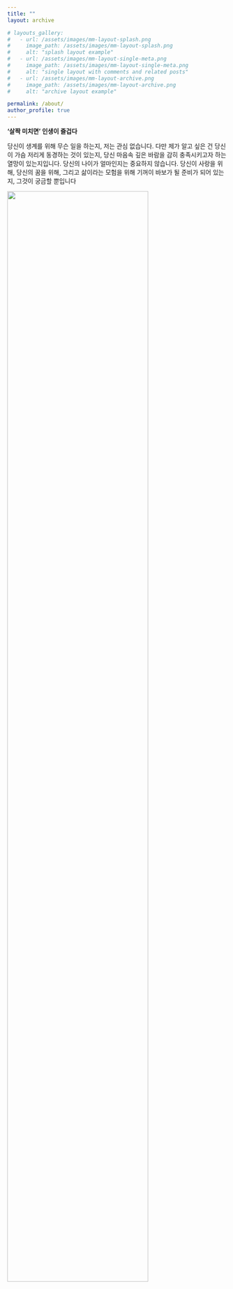 ```yaml
---
title: ""
layout: archive

# layouts_gallery:
#   - url: /assets/images/mm-layout-splash.png
#     image_path: /assets/images/mm-layout-splash.png
#     alt: "splash layout example"
#   - url: /assets/images/mm-layout-single-meta.png
#     image_path: /assets/images/mm-layout-single-meta.png
#     alt: "single layout with comments and related posts"
#   - url: /assets/images/mm-layout-archive.png
#     image_path: /assets/images/mm-layout-archive.png
#     alt: "archive layout example"

permalink: /about/
author_profile: true
---
```


**‘살짝 미치면’ 인생이 즐겁다**

당신이 생계를 위해 무슨 일을 하는지, 저는 관심 없습니다. 다만 제가 알고 싶은 건 당신이 가슴 저리게 동경하는 것이 있는지, 당신 마음속 깊은 바람을 감히 충족시키고자 하는 열망이 있는지입니다. 당신의 나이가 얼마인지는 중요하지 않습니다. 당신이 사랑을 위해, 당신의 꿈을 위해, 그리고 삶이라는 모험을 위해 기꺼이 바보가 될 준비가 되어 있는지, 그것이 궁금할 뿐입니다


<img width="80%" src="https://user-images.githubusercontent.com/82863114/130741446-bd7ceac4-9389-436c-911c-159dd2017b21.png"/>


